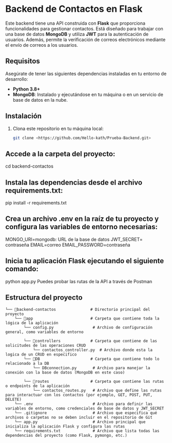# Backend de Contactos en Flask

Este backend tiene una API construida con **Flask** que proporciona funcionalidades para gestionar contactos. Está diseñado para trabajar con una base de datos **MongoDB** y utiliza **JWT** para la autenticación de usuarios. Además, permite la verificación de correos electrónicos mediante el envío de correos a los usuarios.

## Requisitos

Asegúrate de tener las siguientes dependencias instaladas en tu entorno de desarrollo:

- **Python 3.8+**
- **MongoDB**: Instalado y ejecutándose en tu máquina o en un servicio de base de datos en la nube.
  
## Instalación

1. Clona este repositorio en tu máquina local:

   ```bash
   git clone <https://github.com/Hello-kath/Prueba-Backend.git>


##  Accede a la carpeta del proyecto:

cd backend-contactos

##  Instala las dependencias desde el archivo requirements.txt:

pip install -r requirements.txt

##  Crea un archivo .env en la raíz de tu proyecto y configura las variables de entorno necesarias:

MONGO_URI=mongodb: URL de la base de datos
JWT_SECRET= contraseña
EMAIL=correo 
EMAIL_PASSWORD=contraseña

## Inicia tu aplicación Flask ejecutando el siguiente comando:

python app.py
Puedes probar las rutas de la API a través de Postman

## Estructura del proyecto 

```
└── 📁backend-contactos               # Directorio principal del proyecto
    └── 📁app                         # Carpeta que contiene toda la lógica de la aplicación
        └── config.py                 # Archivo de configuración general, como variables de entorno 

        └── 📁controllers             # Carpeta que contiene de las solicitudes de las operaciones CRUD
            └── contactos_controller.py  # Archivo donde esta la logica de un CRUD en especifico
        └── 📁DB                      # Carpeta que contiene todo lo relacionado a la DB
            └── DBconnection.py       # Archivo para manejar la conexión con la base de datos (MongoDB en este caso)
   
        └── 📁routes                  # Carpeta que contiene las rutas o endpoints de la aplicación
            └── contactos_routes.py   # Archivo que define las rutas para interactuar con los contactos (por ejemplo, GET, POST, PUT, DELETE)
    └── .env                          # Archivo para definir las variables de entorno, como credenciales de base de datos y JWT_SECRET
    └── .gitignore                    # Archivo que especifica qué archivos o carpetas no se deben incluir en el repositorio de Git
    └── app.py                        # Archivo principal que inicializa la aplicación Flask y configura las rutas
    └── requirements.txt              # Archivo que lista todas las dependencias del proyecto (como Flask, pymongo, etc.)

```